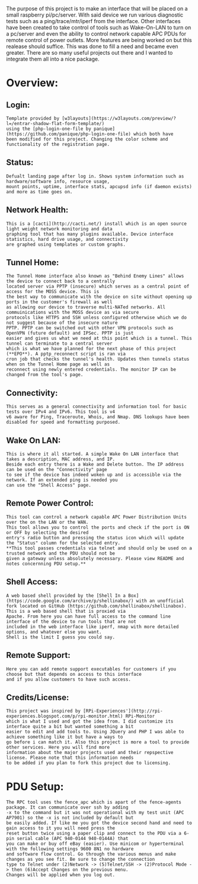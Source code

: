 The purpose of this project is to make an interface that will be placed on a small raspberry pi/pc/server. 
With said device we run various diagnostic tests such as a ping/trace/mtr/iperf from the interface. Other
interfaces have been created to take control of tools such as Wake-On-LAN to turn on a pc/server and even
the ability to control network capable APC PDUs for remote control of power outlets. More features are being
worked on but this realease should suffice. This was done to fill a need and became even greater. There are
so many useful projects out there and I wanted to integrate them all into a nice package. 

# Overview:

## Login:
    Template provided by [w3layouts](https://w3layouts.com/preview/?l=/entrar-shadow-flat-form-template/)
    using the [php-login-one-file by panique] (https://github.com/panique/php-login-one-file) which both have 
    been modified for this project. Changing the color scheme and functionality of the registration page. 
    
## Status: 
    Defualt landing page after log in. Shows system information such as hardware/software info, resource usage,
    mount points, uptime, interface stats, apcupsd info (if daemon exists) and more as time goes on. 
    
## Network Health:
    This is a [cacti](http://cacti.net/) install which is an open source light weight network monitoring and data 
    graphing tool that has many plugins available. Device interface statistics, hard drive usage, and connectivity
    are graphed using templates or custom graphs. 
    
## Tunnel Home:
    The Tunnel Home interface also known as "Behind Enemy Lines" allows the device to connect back to a centrally
    located server via PPTP (insecure) which serves as a central point of access for the MOSS device. This is 
    the best way to communicate with the device on site without opening up ports in the customer's firewall as well
    as allowing our device to traverse multi-NATed networks. All commuinications with the MOSS device as via secure
    protocols like HTTPS and SSH unless configured otherwise which we do not suggest because of the insecure nature
    PPTP. PPTP can be switched out with other VPN protocols such as OpenVPN (future default) and IPSec. PPTP is just
    easier and gives us what we need at this point which is a tunnel. This tunnel can terminate to a central server
    which is what we have planned for the next phase of this project (**EPO**). A pptp_reconnect script is ran via 
    cron job that checks the tunnel's health. Updates then tunnels status when on the Tunnel Home page as well as 
    reconnect using newly entered credentials. The monitor IP can be changed from the tool's page. 

## Connectivity:
    This serves as a general connectivity and information tool for basic tests over IPv4 and IPv6. This tool is v4 
    v6 aware for Ping, Traceroute, Whois, and Nmap. DNS lookups have been disabled for speed and formatting purposed. 
    
## Wake On LAN:
    This is where it all started. A simple Wake On LAN interface that takes a description, MAC address, and IP. 
    Beside each entry there is a Wake and Delete button. The IP address can be used on the "Connectivity" page 
    to see if the device has indeed woken up and is accessible via the network. If an extended ping is needed you
    can use the "Shell Access" page.
    
## Remote Power Control:
    This tool can control a network capable APC Power Distribution Units over the on the LAN or the WAN. 
    This tool allows you to control the ports and check if the port is ON or OFF by selecting the desired 
    entry's radio button and pressing the status icon which will update the "Status" column for the selected entry.
    **This tool passes credentials via telnet and should only be used on a trusted network and the PDU should not be 
    given a gateway unless absolutely necessary. Please view README and notes concernning PDU setup.**

## Shell Access:
    A web based shell provided by the [Shell In a Box](https://code.google.com/archive/p/shellinabox/) with an unofficial
    fork located on GitHub (https://github.com/shellinabox/shellinabox). This is a web based shell that is proxied via 
    Apache. From here you can have full access to the command line interface of the device to run tools that are not 
    included in the web interface like iperf, nmap with more detailed options, and whatever else you want. 
    Shell is the limit I guess you could say. 
    
## Remote Support: 
    Here you can add remote support executables for customers if you choose but that depends on access to this interface
    and if you allow customers to have such access. 
    
## Credits/License:
    This project was inspired by [RPi-Experiences'](http://rpi-experiences.blogspot.com/p/rpi-monitor.html) RPi-Monitor
    which is what I used and got the idea from. I did customize its interface quite a bit but wanted something a bit 
    easier to edit and add tools to. Using JQuery and PHP I was able to achieve something like it but have a ways to 
    go before i can match it. Also this project is more a tool to provide other services. Here you will find more 
    information about the major projects used and their repspective license. Please note that this information needs
    to be added if you plan to fork this project due to licensing. 
    
    

# PDU Setup:
    The RPC tool uses the fence_apc which is apart of the fence-agents package. It can communicate over ssh by adding
    -x to the command but it was not operational with my test unit (APC AP7901) so the -x is not included by default but
    be easily added. If like me you got the device second hand and need to gain access to it you will need press the 
    reset button twice using a paper clip and connect to the PDU via a 6-pin serial cable (APC 940-0144 940-0144A) that
    you can make or buy off eBay (easier). Use minicom or hyperterminal with the following settings 9600 8N1 no hardware
    and software flow control. Go through the various menus and make changes as you see fit. Be sure to change the connection
    type to Telnet under (2)Network -> (5)Telnet/SSH -> (2)Protocol Mode -> then (6)Accept Changes on the previous menu.
    Changes will be applied when you log out. 
    
    